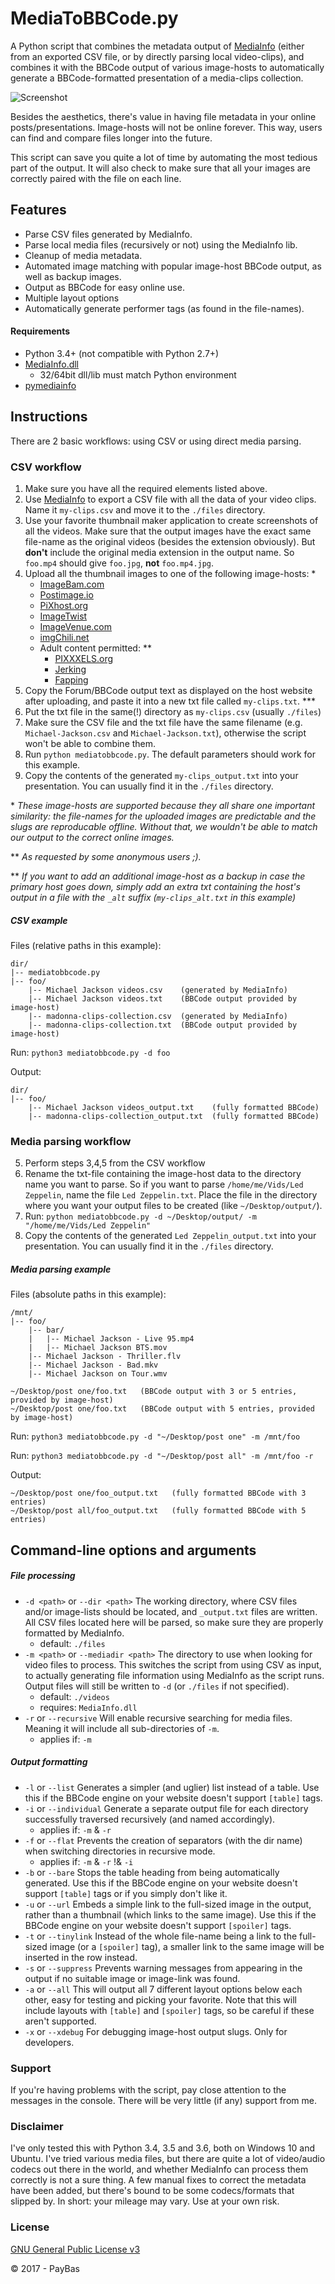 MediaToBBCode.py
==========

A Python script that combines the metadata output of [MediaInfo](http://mediaarea.net/en/MediaInfo) (either from an exported CSV file, or by directly parsing local video-clips), and combines it with the BBCode output of various image-hosts to automatically generate a BBCode-formatted presentation of a media-clips collection.

![Screenshot](screenshot.png)

Besides the aesthetics, there's value in having file metadata in your online posts/presentations. Image-hosts will not be online forever. This way, users can find and compare files longer into the future.

This script can save you quite a lot of time by automating the most tedious part of the output. It will also check to make sure that all your images are correctly paired with the file on each line.

## Features
- Parse CSV files generated by MediaInfo.
- Parse local media files (recursively or not) using the MediaInfo lib.
- Cleanup of media metadata.
- Automated image matching with popular image-host BBCode output, as well as backup images.
- Output as BBCode for easy online use.
- Multiple layout options
- Automatically generate performer tags (as found in the file-names).

#### Requirements
- Python 3.4+ (not compatible with Python 2.7+)
- [MediaInfo.dll](https://mediaarea.net/en/MediaInfo/Download)
    - 32/64bit dll/lib must match Python environment
- [pymediainfo](https://pypi.python.org/pypi/pymediainfo)

## Instructions
There are 2 basic workflows: using CSV or using direct media parsing.

### CSV workflow
1. Make sure you have all the required elements listed above.
1. Use [MediaInfo](http://mediaarea.net/en/MediaInfo) to export a CSV file with all the data of your video clips. Name it `my-clips.csv` and move it to the `./files` directory.
1. Use your favorite thumbnail maker application to create screenshots of all the videos. Make sure that the output images have the exact same file-name as the original videos (besides the extension obviously). But __don't__ include the original media extension in the output name. So `foo.mp4` should give `foo.jpg`, __not__ `foo.mp4.jpg`. 
1. Upload all the thumbnail images to one of the following image-hosts: *
    * [ImageBam.com](http://www.imagebam.com/)
    * [Postimage.io](https://postimage.io/)
    * [PiXhost.org](http://pixhost.org/)
    * [ImageTwist](http://imagetwist.com/)
    * [ImageVenue.com](http://imagevenue.com/)
    * [imgChili.net](http://imgchili.net/)
    * Adult content permitted: **
        * [PIXXXELS.org](http://pixxxels.org/)
        * [Jerking](https://jerking.empornium.ph/)
        * [Fapping](https://fapping.empornium.sx/)
1. Copy the Forum/BBCode output text as displayed on the host website after uploading, and paste it into a new txt file called `my-clips.txt`. ***
1. Put the txt file in the same(!) directory as `my-clips.csv` (usually `./files`)
1. Make sure the CSV file and the txt file have the same filename (e.g. `Michael-Jackson.csv` and `Michael-Jackson.txt`), otherwise the script won't be able to combine them.
1. Run `python mediatobbcode.py`. The default parameters should work for this example.
1. Copy the contents of the generated `my-clips_output.txt` into your presentation. You can usually find it in the `./files` directory.

\* _These image-hosts are supported because they all share one important similarity: the file-names for the uploaded images are predictable and the slugs are reproducable offline. Without that, we wouldn't be able to match our output to the correct online images._

\** _As requested by some anonymous users ;)._

\** _If you want to add an additional image-host as a backup in case the primary host goes down, simply add an extra txt containing the host's output in a file with the `_alt` suffix (`my-clips_alt.txt` in this example)_

##### CSV example
Files (relative paths in this example):
````
dir/
|-- mediatobbcode.py
|-- foo/
    |-- Michael Jackson videos.csv    (generated by MediaInfo)
    |-- Michael Jackson videos.txt    (BBCode output provided by image-host)
    |-- madonna-clips-collection.csv  (generated by MediaInfo)
    |-- madonna-clips-collection.txt  (BBCode output provided by image-host)
````
Run: `python3 mediatobbcode.py -d foo`

Output:
````
dir/
|-- foo/
    |-- Michael Jackson videos_output.txt    (fully formatted BBCode)
    |-- madonna-clips-collection_output.txt  (fully formatted BBCode)
````

### Media parsing workflow
5. Perform steps 3,4,5 from the CSV workflow
1. Rename the txt-file containing the image-host data to the directory name you want to parse. So if you want to parse `/home/me/Vids/Led Zeppelin`, name the file `Led Zeppelin.txt`. Place the file in the directory where you want your output files to be created (like `~/Desktop/output/`).
1. Run: `python mediatobbcode.py -d ~/Desktop/output/ -m "/home/me/Vids/Led Zeppelin"`
1. Copy the contents of the generated `Led Zeppelin_output.txt` into your presentation. You can usually find it in the `./files` directory.

##### Media parsing example
Files (absolute paths in this example):
````
/mnt/
|-- foo/
    |-- bar/
    |   |-- Michael Jackson - Live 95.mp4
    |   |-- Michael Jackson BTS.mov
    |-- Michael Jackson - Thriller.flv
    |-- Michael Jackson - Bad.mkv
    |-- Michael Jackson on Tour.wmv

~/Desktop/post one/foo.txt   (BBCode output with 3 or 5 entries, provided by image-host)
~/Desktop/post one/foo.txt   (BBCode output with 5 entries, provided by image-host)
````
Run: `python3 mediatobbcode.py -d "~/Desktop/post one" -m /mnt/foo`

Run: `python3 mediatobbcode.py -d "~/Desktop/post all" -m /mnt/foo -r`

Output:
````
~/Desktop/post one/foo_output.txt   (fully formatted BBCode with 3 entries)
~/Desktop/post all/foo_output.txt   (fully formatted BBCode with 5 entries)
````

## Command-line options and arguments
##### File processing
* `-d <path>` or `--dir <path>` The working directory, where CSV files and/or image-lists should be located, and `_output.txt` files are written. All CSV files located here will be parsed, so make sure they are properly formatted by MediaInfo.
    * default: `./files`
* `-m <path>` or `--mediadir <path>` The directory to use when looking for video files to process. This switches the script from using CSV as input, to actually generating file information using MediaInfo as the script runs. Output files will still be written to `-d` (or `./files` if not specified).
    * default: `./videos`
    * requires: `MediaInfo.dll`
* `-r` or `--recursive` Will enable recursive searching for media files. Meaning it will include all sub-directories of `-m`.
    * applies if: `-m`

##### Output formatting
* `-l` or `--list` Generates a simpler (and uglier) list instead of a table. Use this if the BBCode engine on your website doesn't support `[table]` tags.
* `-i` or `--individual` Generate a separate output file for each directory successfully traversed recursively (and named accordingly). 
    * applies if: `-m` & `-r`
* `-f` or `--flat` Prevents the creation of separators (with the dir name) when switching directories in recursive mode.
    * applies if: `-m` & `-r` !& `-i`
* `-b` or `--bare` Stops the table heading from being automatically generated. Use this if the BBCode engine on your website doesn't support `[table]` tags or if you simply don't like it.
* `-u` or `--url` Embeds a simple link to the full-sized image in the output, rather than a thumbnail (which links to the same image). Use this if the BBCode engine on your website doesn't support `[spoiler]` tags.
* `-t` or `--tinylink` Instead of the whole file-name being a link to the full-sized image (or a `[spoiler]` tag), a smaller link to the same image will be inserted in the row instead.
* `-s` or `--suppress` Prevents warning messages from appearing in the output if no suitable image or image-link was found.
* `-a` or `--all` This will output all 7 different layout options below each other, easy for testing and picking your favorite. Note that this will include layouts with `[table]` and `[spoiler]` tags, so be careful if these aren't supported.
* `-x` or `--xdebug` For debugging image-host output slugs. Only for developers.

### Support

If you're having problems with the script, pay close attention to the messages in the console. There will be very little (if any) support from me.

### Disclaimer

I've only tested this with Python 3.4, 3.5 and 3.6, both on Windows 10 and Ubuntu. I've tried various media files, but there are quite a lot of video/audio codecs out there in the world, and whether MediaInfo can process them correctly is not a sure thing. A few manual fixes to correct the metadata have been added, but there's bound to be some codecs/formats that slipped by. In short: your mileage may vary. Use at your own risk.

### License
[GNU General Public License v3](http://opensource.org/licenses/GPL-3.0)

© 2017 - PayBas
